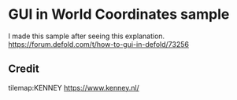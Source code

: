 # GUI in World Coordinates sample
I made this sample after seeing this explanation.
https://forum.defold.com/t/how-to-gui-in-defold/73256

## Credit
tilemap:KENNEY
https://www.kenney.nl/